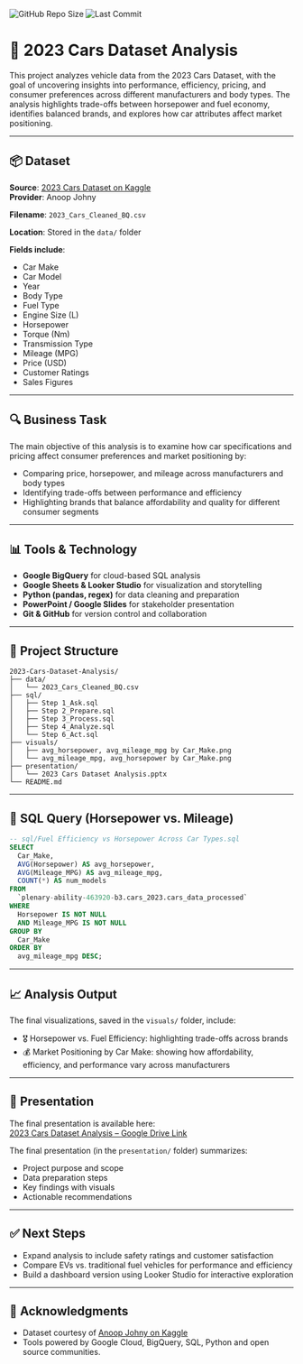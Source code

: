 ![GitHub Repo Size](https://img.shields.io/github/repo-size/ssagastume11/2023-Cars)
![Last Commit](https://img.shields.io/github/last-commit/ssagastume11/2023-Cars)

# 🚗 2023 Cars Dataset Analysis

This project analyzes vehicle data from the 2023 Cars Dataset, with the goal of uncovering insights into performance, efficiency, pricing, and consumer preferences across different manufacturers and body types. The analysis highlights trade-offs between horsepower and fuel economy, identifies balanced brands, and explores how car attributes affect market positioning.

---

## 📦 Dataset

**Source**: [2023 Cars Dataset on Kaggle](https://www.kaggle.com/datasets/anoopjohny/2023-cars-dataset)  
**Provider**: Anoop Johny 

**Filename**: `2023_Cars_Cleaned_BQ.csv`

**Location**: Stored in the `data/` folder

**Fields include**:
- Car Make
- Car Model
- Year
- Body Type
- Fuel Type
- Engine Size (L)
- Horsepower
- Torque (Nm)
- Transmission Type
- Mileage (MPG)
- Price (USD)
- Customer Ratings
- Sales Figures

---

## 🔍 Business Task

The main objective of this analysis is to examine how car specifications and pricing affect consumer preferences and market positioning by:

- Comparing price, horsepower, and mileage across manufacturers and body types
- Identifying trade-offs between performance and efficiency
- Highlighting brands that balance affordability and quality for different consumer segments

---

## 📊 Tools & Technology

- **Google BigQuery** for cloud-based SQL analysis
- **Google Sheets & Looker Studio** for visualization and storytelling
- **Python (pandas, regex)** for data cleaning and preparation
- **PowerPoint / Google Slides** for stakeholder presentation
- **Git & GitHub** for version control and collaboration
  
---

## 📁 Project Structure

```plaintext
2023-Cars-Dataset-Analysis/
├── data/                   
│   └── 2023_Cars_Cleaned_BQ.csv
├── sql/                
│   ├── Step 1_Ask.sql
│   ├── Step 2_Prepare.sql
│   ├── Step 3_Process.sql
│   ├── Step 4_Analyze.sql
│   └── Step 6_Act.sql
├── visuals/                
│   ├── avg_horsepower, avg_mileage_mpg by Car_Make.png
│   └── avg_mileage_mpg, avg_horsepower by Car_Make.png
├── presentation/           
│   └── 2023 Cars Dataset Analysis.pptx
└── README.md
```

---

## 🧮 SQL Query (Horsepower vs. Mileage)

```sql
-- sql/Fuel Efficiency vs Horsepower Across Car Types.sql
SELECT 
  Car_Make,
  AVG(Horsepower) AS avg_horsepower,
  AVG(Mileage_MPG) AS avg_mileage_mpg,
  COUNT(*) AS num_models
FROM 
  `plenary-ability-463920-b3.cars_2023.cars_data_processed`
WHERE 
  Horsepower IS NOT NULL
  AND Mileage_MPG IS NOT NULL
GROUP BY 
  Car_Make
ORDER BY 
  avg_mileage_mpg DESC;
```

---

## 📈 Analysis Output
The final visualizations, saved in the `visuals/` folder, include:
- 🎖️ Horsepower vs. Fuel Efficiency: highlighting trade-offs across brands
- 💰 Market Positioning by Car Make: showing how affordability, efficiency, and performance vary across manufacturers

---

## 🧾 Presentation
The final presentation is available here:  
[2023 Cars Dataset Analysis – Google Drive Link](https://docs.google.com/presentation/d/19GDTp1x6VP1zzfEiq8k2Wr5uTSZYmzQllA7tNzR3vwY/edit?slide=id.g377deda77fc_0_711#slide=id.g377deda77fc_0_711)

The final presentation (in the `presentation/` folder) summarizes:
- Project purpose and scope
- Data preparation steps
- Key findings with visuals
- Actionable recommendations

---

## ✅ Next Steps
- Expand analysis to include safety ratings and customer satisfaction
- Compare EVs vs. traditional fuel vehicles for performance and efficiency
- Build a dashboard version using Looker Studio for interactive exploration

---

## 🙌 Acknowledgments
- Dataset courtesy of [Anoop Johny on Kaggle](https://www.kaggle.com/datasets/anoopjohny/2023-cars-dataset)
- Tools powered by Google Cloud, BigQuery, SQL, Python and open source communities.
